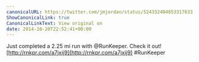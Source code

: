```yaml
---
canonicalURL: https://twitter.com/jmjordan/status/524332404853317633
ShowCanonicalLink: true
CanonicalLinkText: View original on
date: 2014-10-20T22:52:41+00:00
---
```

Just completed a 2.25 mi run with @RunKeeper. Check it out! [http://rnkpr.com/a7jxij9](http://rnkpr.com/a7jxij9) #RunKeeper
